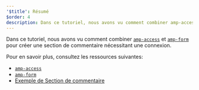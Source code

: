 ```yaml
---
'$title': Résumé
$order: 4
description: Dans ce tutoriel, nous avons vu comment combiner amp-access et amp-form pour créer une section de commentaire nécessitant une connexion.
---
```


Dans ce tutoriel, nous avons vu comment combiner [`amp-access`](../../../../documentation/components/reference/amp-access.md) et [`amp-form`](../../../../documentation/components/reference/amp-form.md) pour créer une section de commentaire nécessitant une connexion.

Pour en savoir plus, consultez les ressources suivantes:

- [`amp-access`](../../../../documentation/components/reference/amp-access.md)
- [`amp-form`](../../../../documentation/components/reference/amp-form.md)
- [Exemple de Section de commentaire](../../../../documentation/examples/documentation/Comment_Section.html)
